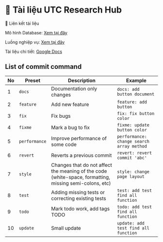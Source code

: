 # 📌 Tài liệu UTC Research Hub

<p align="start">

🔗 Liên kết tài liệu

Mô hình Database: <a href="https://dbdiagram.io/d/utc-researchHub-67b8617c263d6cf9a0fd1194" target="blank">Xem tại đây</a>

Luồng nghiệp vụ: <a href="https://lucid.app/lucidchart/eab150fd-8c7c-44c7-9295-d1a0ffda0567/edit?invitationId=inv_dcb80342-eff4-4871-bff1-a216a98a1bcc&page=s3TRBo1xwdz4#" target="blank">Xem tại đây</a>

Tài liệu chi tiết: <a href="https://docs.google.com/document/d/1bQ0rWE2UWlkNvAOBxTDsI_eB6tWtGsMw1x09PDcz90M/edit?tab=t.0" target="blank">Google Docs</a>

</p>

## List of commit command
| No  | Preset      | Description                                                                                           | Example                                 |
| --- | ----------- | ----------------------------------------------------------------------------------------------------- | --------------------------------------- |
| 1   | `docs`      | Documentation only changes                                                                            | `docs: add button document`             |
| 2   | `feature`   | Add new feature                                                                                       | `feature: add button`                   |
| 3   | `fix`       | Fix bugs                                                                                              | `fix: fix button color`                 |
| 4   | `fixme`     | Mark a bug to fix                                                                                     | `fixme: update button color`            |
| 5   | `performance`| Improve performance of some code                                                                     | `performance: change search array method`|
| 6   | `revert`    | Reverts a previous commit                                                                             | `revert: revert commit 'abc'`           |
| 7   | `style`     | Changes that do not affect the meaning of the code (white-space, formatting, missing semi-colons, etc) | `style: change page layout`             |
| 8   | `test`      | Adding missing tests or correcting existing tests                                                     | `test: add test find all function`      |
| 9   | `todo`      | Mark todo work, add tags TODO                                                                         | `todo: add test find all function`      |
| 10  | `update`    | Small update                                                                                          | `update: add test find all function`    |
